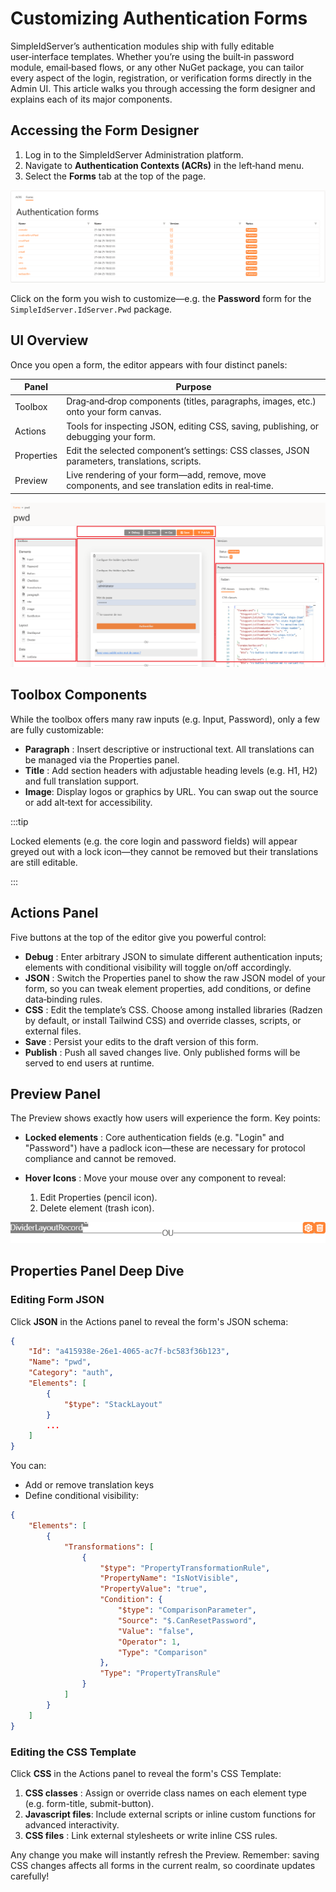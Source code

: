 # Customizing Authentication Forms

SimpleIdServer’s authentication modules ship with fully editable user‑interface templates. 
Whether you’re using the built‑in password module, email‑based flows, or any other NuGet package, you can tailor every aspect of the login, registration, or verification forms directly in the Admin UI. 
This article walks you through accessing the form designer and explains each of its major components.

## Accessing the Form Designer

1. Log in to the SimpleIdServer Administration platform.
2. Navigate to **Authentication Contexts (ACRs)** in the left‑hand menu.
3. Select the **Forms** tab at the top of the page.

![Forms](./imgs/forms.png)

Click on the form you wish to customize—e.g. the **Password** form for the `SimpleIdServer.IdServer.Pwd` package.

## UI Overview

Once you open a form, the editor appears with four distinct panels:

| Panel | Purpose |
| ----- | ------- |
| Toolbox | Drag‑and‑drop components (titles, paragraphs, images, etc.) onto your form canvas.
| Actions |	Tools for inspecting JSON, editing CSS, saving, publishing, or debugging your form. |
| Properties |	Edit the selected component’s settings: CSS classes, JSON parameters, translations, scripts. |
| Preview |	Live rendering of your form—add, remove, move components, and see translation edits in real‑time. |

![Edit form](./imgs/editform.png)

## Toolbox Components

While the toolbox offers many raw inputs (e.g. Input, Password), only a few are fully customizable:

* **Paragraph** : Insert descriptive or instructional text. All translations can be managed via the Properties panel.
* **Title** : Add section headers with adjustable heading levels (e.g. H1, H2) and full translation support.
* **Image**: Display logos or graphics by URL. You can swap out the source or add alt‑text for accessibility. 

:::tip

Locked elements (e.g. the core login and password fields) will appear greyed out with a lock icon—they cannot be removed but their translations are still editable.

:::

## Actions Panel

Five buttons at the top of the editor give you powerful control:

* **Debug** : Enter arbitrary JSON to simulate different authentication inputs; elements with conditional visibility will toggle on/off accordingly.
* **JSON** : Switch the Properties panel to show the raw JSON model of your form, so you can tweak element properties, add conditions, or define data‑binding rules.
* **CSS** : Edit the template’s CSS. Choose among installed libraries (Radzen by default, or install Tailwind CSS) and override classes, scripts, or external files.
* **Save** : Persist your edits to the draft version of this form.
* **Publish** : Push all saved changes live. Only published forms will be served to end users at runtime.

## Preview Panel

The Preview shows exactly how users will experience the form. Key points:

* **Locked elements** : Core authentication fields (e.g. "Login" and "Password") have a padlock icon—these are necessary for protocol compliance and cannot be removed.
* **Hover Icons** : Move your mouse over any component to reveal:

   1. Edit Properties (pencil icon).
   2. Delete element (trash icon).

![Icons](./imgs/overviewicons.png)

## Properties Panel Deep Dive

### Editing Form JSON

Click **JSON** in the Actions panel to reveal the form's JSON schema:

```json
{
    "Id": "a415938e-26e1-4065-ac7f-bc583f36b123",
    "Name": "pwd",
    "Category": "auth",
    "Elements": [
        {
            "$type": "StackLayout"
        }
        ...
    ]
}
```

You can:

* Add or remove translation keys
* Define conditional visibility:

```json
{
    "Elements": [
        {
            "Transformations": [
                {                    
                    "$type": "PropertyTransformationRule",
                    "PropertyName": "IsNotVisible",
                    "PropertyValue": "true",
                    "Condition": {
                        "$type": "ComparisonParameter",
                        "Source": "$.CanResetPassword",
                        "Value": "false",
                        "Operator": 1,
                        "Type": "Comparison"
                    },
                    "Type": "PropertyTransRule"
                }
            ]
        }
    ]
}
```

### Editing the CSS Template

Click **CSS** in the Actions panel to reveal the form's CSS Template:

1. **CSS classes** : Assign or override class names on each element type (e.g. form-title, submit-button).
2. **Javascript files**: Include external scripts or inline custom functions for advanced interactivity.
3. **CSS files** : Link external stylesheets or write inline CSS rules.

Any change you make will instantly refresh the Preview. Remember: saving CSS changes affects all forms in the current realm, so coordinate updates carefully!